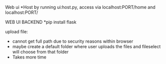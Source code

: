 Web ui
*Host by running ui:host.py, access via localhost:PORT/home and localhost:PORT/




WEB UI BACKEND
*pip install flask



upload file:
* cannot get full path due to security reasons within browser
* maybe create a default folder where user uploads the files and fileselect will choose from that folder
* Takes more time
